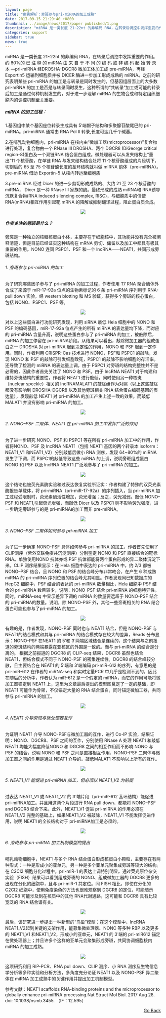 ```yaml
---
layout: page
title: "案例解析：旁斑参与pri-miRNA的加工成熟"
date: 2017-09-15 21:29:40 +0800
thumbnail: ../image/news/2017/paper published/1.png
description: "miRNA 是一类长度 21~22nt 的非编码 RNA，在转录后调控中发挥重要的作用。约 80%的 已 注 释 的 miRNA 由 来 自 于 不 同 的 编 码 或 非 编 码 起 始 转 录 本 —pri-miRNA 经DROSHA-DGCR8 微加工体加工成 pre-miRNA，再经 Exportin5 运输到细胞质并被 DICER 酶进一步加工形成成熟的 miRNA。之前的研究表明某些 pri-mRNA 的加工是与转录是同时发生的，但基因组层面上的大多数 pri-mRNA 的加工是否是与转录同时发生，这种所谓的“共转录”加工或可能的转录后加工是通过何种机制发生的，对于进一步理解 miRNA 的生物合成和特定组织细胞内的调控机制至关重要。"
categories: support
sidebar: true
news: true
---
```


miRNA 是一类长度 21~22nt 的非编码 RNA，在转录后调控中发挥重要的作用。约 80%的 已 注 释 的 miRNA 由 来 自 于 不 同 的 编 码 或 非 编 码 起 始 转 录 本 —pri-miRNA 经DROSHA-DGCR8 微加工体加工成 pre-miRNA，再经 Exportin5 运输到细胞质并被 DICER 酶进一步加工形成成熟的 miRNA。之前的研究表明某些 pri-mRNA 的加工是与转录是同时发生的，但基因组层面上的大多数 pri-mRNA 的加工是否是与转录同时发生，这种所谓的“共转录”加工或可能的转录后加工是通过何种机制发生的，对于进一步理解 miRNA 的生物合成和特定组织细胞内的调控机制至关重要。

##### miRNA 的加工过程：

1.基因组中某个基因座位转录生成具有 5’端帽子结构和多聚腺苷酸尾巴的 pri-miRNA。pri-miRNA 通常由 RNA Pol II 转录,长度可达几千个碱基。

2.在哺乳动物细胞内，pri-miRNA 在核内由“微加工器(microprocessor)”复合物进行处理，复合物由一个 RNase III DROSHA、两个 DGCR8 (DiGeorge critical region-8)蛋白及一个双链RNA 结合蛋白组成。微处理器可以从发夹结构上“量出”11 个核苷酸，在单链 RNA 与发夹结构结合处将 11 个核苷酸组成的片段切下，切割后的 65 至 75 个核苷酸长度的茎环结构就叫做 miRNA 前体（pre-miRNA）。pre-miRNA 借助 Exportin-5 从核内转运至细胞质

3.pre-miRNA 经过 Dicer 的进一步剪切形成成熟的、大约 21 至 23 个核苷酸的 miRNA，
Dicer 是一种 RNase III 家族的酶。最终形成的成熟 miRNA和 RNA诱导沉默复合物(RNA induced silencing complex, RISC)，与细胞质中的信使 RNA(mRNA)相互作用引起靶 mRNA 的降解或抑制翻译过程，阻止蛋白质合成。

<p style="text-align: center;"><img class="fig50" src="/image/news/2017/paper published/mirna-pathways-large.jpg"></p>

##### 作者关注的旁斑是什么？
旁斑是一种独立的核糖核蛋白小体，主要存在于细胞核中，其功能并没有完全被阐释清楚，但是目前已经证实这种结构在 mRNA 剪切、储留以及加工中都具有极其重要的作用。NONO 连同 PSPC1、PSF 和一个 lncRNA——NEAT1，共同形成旁斑结构。

###### 1. 旁斑参与 pri-miRNA 的加工
为了研究哪些因子参与了 pri-miRNA 的加工过程，作者使用 T7 RNA 聚合酶体外合成了来源于 miR-17-92a 位点的生物素标记的 6 条 pri-miRNA 序列用于 RNA-pull down 实验，经 western blotting 和 MS 验证，获得多个旁斑的核心蛋白，包括 NONO、PSPC1、PSF 等。

<p style="text-align: center;"><img class="fig30" src="/image/news/2017/2017-09-15/1.png"></p>

对以上这些蛋白进行功能研究发现，利用 siRNA 敲低 Hela 细胞中的 NONO 和 PSF 的编码基因，miR-17-92a 位点产生的所有 miRNA 的表达量均下降，而对应的 pri-miRNA 含量升高，说明这些蛋白参与了 pri-miRNA 的加工，被敲除后，miRNA 的加工停留在 pri-miRNA阶段。从结果可以看出，敲除微加工器的组成蛋白之一 DROSHA 对 pri-miRNA 起到决定性的作用，NONO 和 PSF 起到一定作用。同时，作者利用 CRISPR-Cas 技术进行 NONO，PSF和 PSPC1 的敲除，发现 NONO 和 PSF 的敲除可引发细胞致死，PSPC1 的敲除不影响细胞的存活率，还导致了检测的 miRNA 的表达量上调。由于 PSPC1 对旁斑的结构完整性并不是必需的，因此作者首先关注了 NONO 和 PSF。由于 lncRNA NEAT1 对于构建和维持旁斑结构的重要性，作者将 NEAT1 进行敲低，同时使用另一种核斑（nuclear speckle）相关的 lncRNAMALAT1 的敲除组作为对照（以上这些敲除都没有影响到 DROSHA-DGCR8 以及其他旁斑相关 RNA 结合蛋白编码基因的表达量），发现敲低 NEAT1 对 pri-miRNA 的加工产生上述一致的效果，而敲低 MALAT1 并没有影响 pri-miRNA 的加工。

<p style="text-align: center;"><img  src="/image/news/2017/2017-09-15/2.png"></p>

###### 2. NONO–PSF 二聚体、NEAT1 在 pri-miRNA 加工中发挥广泛的作用
为了进一步研究 NONO、PSF 和 PSPC1 等在所有 pri-miRNA 加工中的作用，作者将NONO、PSF 及 lncRNA NEAT1（包括 NEAT1 基因的两个转录本 isoform：NEAT1_V1 和NEAT1_V2）分别敲低后做小 RNA 测序，发现 64~80%的 miRNA 发生了下调，而 PSPC1的敲低导致这些 miRNA 的上调，说明旁斑组成蛋白 NONO 和 PSF 以及 lncRNA NEAT1 广泛地参与了 pri-miRNA 的加工。

<p style="text-align: center;"><img  src="/image/news/2017/2017-09-15/3.png"></p>

这个结论也被荧光素酶实验和过表达恢复实验所证实：作者构建了特殊的双荧光素酶报告单载体，将 pri-miRNA（pri-miR-17-92a）的序列插入，当 pri-miRNA 加工过程受限制时，荧光素酶活性增加，荧光增强；反之，荧光减弱。敲低 NONO–PSF 和 NEAT1,引起荧光增强，而敲低 Dicer 以及 PSPC1 则不影响荧光强度，进一步确定旁斑参与的是 pri-miRNA的加工而非 pre-miRNA。

<p style="text-align: center;"><img  src="/image/news/2017/2017-09-15/4.png"></p>

###### 3. NONO–PSF 二聚体如何参与 pri-miRNA 加工
为了进一步确定 NONO-PSF 具体如何参与 pri-miRNA 的加工，作者首先使用了 CLIP测序（紫外交联免疫共沉淀测序）分别鉴定 NONO 和 PSF 直接结合的靶标 RNA。单独使用NONO 抗体亦或 PSF 抗体都能将两个蛋白形成的异二聚体沉淀下来。CLIP 测序结果显示：在 Hela 细胞中表达的 pri-miRNA 中，约 2/3 都被 NONO–PSF 结合，且 NONO 和 PSF 的结合峰分布非常吻合，在产生 6 种成熟 miRNA 的 pri-miRNA 序列位置的结合峰尤其明显。作者发现同已知数据库的 HepG2 细胞中，PSF 结合的表达的 pri-miRNA 数量相比，Hela 细胞中 PSF 结合的 pri-miRNA 数目较少，说明：NONO-PSF 结合 pri-miRNA 的细胞特异性。同时，miRNA-seq 中显示差异下调的 miRNA 的数量要远超于 NONO-PSF 结合的 pri-miRNA的数量。说明，除 NONO-PSF 外，其他一些旁斑相关的 RNA 结合蛋白可能也参与了pri-miRNA 的加工。

<p style="text-align: center;"><img  src="/image/news/2017/2017-09-15/5.png"></p>

有趣的是，作者发现，NONO-PSF 同时也与 NEAT1 结合，但是 NONO-PSF 与 NEAT1的结合模式和其与 pri-miRNA 的结合模式存在较大的差异，Reads 分布显示：NONO-PSF 在NEAT1 的 5’和 3’两端区域结合是连续的，这个结果与之前报道的旁斑结构的两端暴露在亚核区的外围是一致的。而与 pri-miRNA 的结合是分离的。
根据之前报道的 DGCR8 的 CLIP-seq 结果，DGCR8 虽然也结合 NEAT1，但结合模式不同于 NONO-PSF 的密集连续性，DGCR8 的结合峰较分散，且主要结合在 NEAT1 的 5’端和 3’端编码 pri-miR-612 的序列，有意思的是 pri-miR-612 在作者的 miRNA-seq 和实时定量PCR 中几乎是检测不到的，因此在随后的分析中，作者认为 miR-612 是一个假定的 miRNA，而它的作用可能将微加工器锚定到 NEAT1 上，这里为文章最后提出的模型图奠定了一定的基础，即 NEAT1 可能作为骨架，不仅锚定大量的 RNA 结合蛋白，同时锚定微加工器，共同参与 pri-miRNA 的加工。

<p style="text-align: center;"><img  src="/image/news/2017/2017-09-15/6.png"></p>

###### 4. NEAT1 介导旁斑与微处理器互作
为证明 NEAT1 介导 NONO-PSF与微加工器的互作，进行 Co-IP 实验，结果证明：NONO、DGCR8、PSF 之间的互作，分别使用 RNase A 处理 NEAT1 和敲低 NEAT1 均能大幅度降低NONO 和 DGCR8 之间的相互作用而不影响 NONO 与 PSF 的结合，说明 NONO 和 PSF 之间是直接相互作用，NONO-PSF 二聚体与微加工器之间的作用是通过 NEAT1 介导的。敲低MALAT1 不影响以上所有的互作。

<p style="text-align: center;"><img  src="/image/news/2017/2017-09-15/7.png"></p>

###### 5. NEAT1_V1 能促进 pri-miRNA 加工，但必须以 NEAT1_V2 为前提
过表达 NEAT1_V1 或 NEAT1_V2 的 3’端片段（pri-miR-612 茎环结构）能促进 pri-miRNA加工。并且用这两个片段进行 RNA pull down，都能将 NONO–PSF and DGCR8 结合下来。此外，NEAT1_V1 促进 pri-miRNA 的作用必须在 NEAT1_V2 完整的基础上，如果NEAT1_V2 被敲除，NEAT1_V1 不能发挥促进作用，说明 NEAT1 的全长结构对于 pri-miRNA加工是必须的。

<p style="text-align: center;"><img  src="/image/news/2017/2017-09-15/8.png"></p>

###### 6. 旁斑参与 pri-miRNA 加工机制模型的提出
哺乳动物细胞中，NEAT1 与多个 RNA 结合蛋白形成核蛋白小颗粒，主要存在有两种形式：一种是形成小的亚单元，另一种是多个亚单元聚集成旁斑等较大的结构。在 C2Cl2 细胞分化过程中，pri-miR-1 的表达上调特别明显。通过荧光原位杂交实验（FISH）结果可以看到组成旁斑的 NONO、组成微加工器的 DGCR8 更多的出现在分化的细胞中，且与 pri-miR-1 共定位。同 FISH 相比，即使在分化的 C2Cl2 细胞中，使用免疫染色的方法也很难观察到 DGCR8 的定位，可能暗示 DGCR8 可能涉及到在核质中的其他 RNA代谢通路，这可能和 DGCR8 具有比较宽泛的 RNA 结合谱有关。

<p style="text-align: center;"><img  src="/image/news/2017/2017-09-15/9.png"></p>

最后，该研究进一步提出一种新型的“鸟巢”模型：在这个模型中，lncRNA NEAT1_V2起到关键的支架作用，能募集微处理器、NONO 等多种 RBP 以及更多的 NEAT1_V1 和NEAT1_V2，形成小的亚单元，NEAT1 的 3’端的 pri-miR612 锚定在微处理器上；并且许多个这样的亚单元会聚集形成旁斑，共同协调细胞核内 miRNA 的加工成熟。

<p style="text-align: center;"><img class="fig50" src="/image/news/2017/paper published/2.png"></p>

这项研究利用 RIP-PCR、RNA pull down、CLIP 测序、小 RNA 测序及生物信息学分析等多种实验和分析方法，多角度充分论证 NEAT1 以及 NONO-PSF 异二聚体在 miRNA 加工成熟中的关键作用并提出加工机制模型。


参考文献：NEAT1 scaffolds RNA-binding proteins and the microprocessor to globally enhance pri-miRNA processing.Nat Struct Mol Biol. 2017 Aug 28. doi: 10.1038/nsmb.3455. （IF：12.595）

<div style="float: right;"><a href="/{{ page.categories }}">Go Back</a></div>
